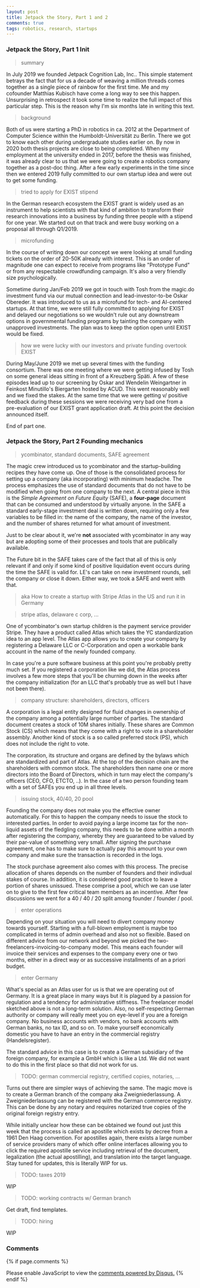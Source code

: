 ```yaml
---
layout: post
title: Jetpack the Story, Part 1 and 2
comments: true
tags: robotics, research, startups
---
```


### Jetpack the Story, Part 1 Init

> summary

In July 2019 we founded Jetpack Cognition Lab, Inc.. This simple
statement betrays the fact that for us a decade of weaving a million
threads comes together as a single piece of rainbow for the first
time. Me and my cofounder Matthias Kubisch have come a long way to see
this happen. Unsurprising in retrospect it took some time to realize
the full impact of this particular step. This is the reason why I'm
six months late in writing this text.

> background

Both of us were starting a PhD in robotics in ca. 2012 at the
Department of Computer Science within the Humboldt-Universität zu
Berlin. There we got to know each other during undergraduate studies
earlier on. By now in 2020 both thesis projects are close to being
completed. When my employment at the university ended in 2017, before
the thesis was finished, it was already clear to us that we were going
to create a robotics company together as a post-doc thing. After a few
early experiments in the time since then we entered 2019 fully
committed to our own startup idea and were out to get some funding.

> tried to apply for EXIST stipend
 
In the German research ecosystem the EXIST grant is widely used as an
instrument to help scientists with that kind of ambition to transform
their research innovations into a business by funding three people
with a stipend for one year. We started out on that track and were
busy working on a proposal all through Q1/2019.

> microfunding

In the course of writing down our concept we were looking at small
funding tickets on the order of 20-50K already with interest. This is
an order of magnitude one can expect to receive from programs like
"Prototype Fund" or from any respectable crowdfunding campaign. It's
also a very friendly size psychologically.

Sometime during Jan/Feb 2019 we got in touch with Tosh from the
magic.do investment fund via our mutual connection and
lead-investor-to-be Oskar Obereder. It was introduced to us as a
microfund for tech- and AI-centered startups. At that time, we were
still fully committed to applying for EXIST and delayed our
negotiations so we wouldn't rule out any downstream options in
governmental funding programs by tainting the company with unapproved
investments. The plan was to keep the option open until EXIST would be
fixed.

> how we were lucky with our investors and private funding overtook EXIST

During May/June 2019 we met up several times with the funding
consortium. There was one meeting where we were getting infused by
Tosh on some general ideas sitting in front of a Kreuzberg Späti. A
few of these episodes lead up to our screening by Oskar and Wendelin
Weingartner in Feinkost Minutillo's Biergarten hosted by ACUD.  This
went reasonably well and we fixed the stakes. At the same time that we
were getting v/ positive feedback during these sessions we were
receiving very bad one from a pre-evaluation of our EXIST grant
application draft. At this point the decision announced itself.

End of part one.

### Jetpack the Story, Part 2 Founding mechanics

> ycombinator, standard documents, SAFE agreement

The magic crew introduced us to ycombinator and the startup-building
recipes they have come up. One of those is the consolidated process
for setting up a company (aka incorporating) with minimum
headache. The process emphasizes the use of standard documents that do
not have to be modified when going from one company to the next. A
central piece in this is the _Simple Agreement on Future Equity_
(SAFE), a **four-page** document that can be consumed and understood
by virtually anyone. In the SAFE a standard early-stage investment
deal is written down, requiring only a few variables to be filled in:
the name of the company, the name of the investor, and the number of
shares returned for what amount of investment.

Just to be clear about it, we're **not** associated with ycombinator
in any way but are adopting some of their processes and tools that are
publically available.

The Future bit in the SAFE takes care of the fact that all of this is
only relevant if and only if some kind of positive liquidation event
occurs during the time the SAFE is valid for. LE's can take on
new investment rounds, sell the company or close it down. Either
way, we took a SAFE and went with that.

> aka How to create a startup with Stripe Atlas in the US and run it in Germany

> stripe atlas, delaware c corp, ...

One of ycombinator's own startup children is the payment service
provider Stripe. They have a product called Atlas which takes the YC
standardization idea to an app level. The Atlas app allows you to
create your company by registering a Delaware LLC or C-Corporation and
open a workable bank account in the name of the newly founded
company.

In case you're a pure software business at this point you're probably
pretty much set. If you registered a corporation like we did, the
Atlas process involves a few more steps that you'll be churning down
in the weeks after the company initialization (for an LLC that's
probably true as well but I have not been there).

> company structure: shareholders, directors, officers

A corporation is a legal entity designed for fluid changes in
ownership of the company among a potentially large number of
parties. The standard document creates a stock of 10M shares
initially. These shares are Common Stock (CS) which means that they
come with a right to vote in a shareholder assembly. Another kind of
stock is a so called preferred stock (PS), which does not include the right
to vote.

The corporation, its structure and organs are defined by the bylaws
which are standardized and part of Atlas. At the top of the decision
chain are the shareholders with common stock. The shareholders then
name one or more directors into the Board of Directors, which in turn
may elect the company's officers (CEO, CFO, ETCTO, ..). In the case of
a two person founding team with a set of SAFEs you end up in all three
levels.

> issuing stock, 40/40, 20 pool

Founding the company does not make you the effective owner
automatically. For this to happen the company needs to issue the stock
to interested parties. In order to avoid paying a large income tax for
the non-liquid assets of the fledgling company, this needs to be done
within a month after registering the company, whereby they are
guaranteed to be valued by their par-value of something very
small. After signing the purchase agreement, one has to make sure to
actually pay this amount to your own company and make sure the
transaction is recorded in the logs.

The stock purchase agreement also comes with this process. The precise
allocation of shares depends on the number of founders and their
indivdual stakes of course. In addition, it is considered good practice
to leave a portion of shares unissued. These comprise a pool, which we can
use later on to give to the first few critical team members as an
incentive. After few discussions we went for a 40 /
40 / 20 split among founder / founder / pool.

> enter operations

Depending on your situation you will need to divert company money
towards yourself. Starting with a full-blown employment is maybe too
complicated in terms of admin overhead and also not so flexible. Based
on different advice from our network and beyond we picked the
two-freelancers-invoicing-to-company model. This means each founder
will invoice their services and expenses to the company every one or
two months, either in a direct way or as successive installments of an
a priori budget.

> enter Germany

What's special as an Atlas user for us is that we are operating out of
Germany. It is a great place in many ways but it is plagued by a
passion for regulation and a tendency for administrative
stiffness. The freelancer model sketched above is not a long-term
solution. Also, no self-respecting German authority or company will
really meet you on eye-level if you are a foreign company. No business
accounts with vendors, no bank accounts with German banks, no tax ID,
and so on. To make yourself economically domestic you have to have an
entry in the commercial registry (Handelsregister).

The standard advice in this case is to create a German subsidiary of
the foreign company, for example a GmbH which is like a Ltd. We did
not want to do this in the first place so that did not work for us.

> TODO: german commercial registry, certified copies, notaries, ...

Turns out there are simpler ways of achieving the same. The magic move
is to create a German branch of the company aka Zweigniederlassung. A
Zweigniederlassung can be registered with the German commerce
registry. This can be done by any notary and requires notarized true
copies of the original foreign registry entry.

While initially unclear how these can be obtained we found out just
this week that the process is called an apostille which exists by
decree from a 1961 Den Haag convention. For apostilles again, there
exists a large number of service providers many of which offer online
interfaces allowing you to click the required apostille service
including retrieval of the document, legalization (the actual
apostilling), and translation into the target language. Stay tuned for
updates, this is literally WIP for us.

> TODO: taxes 2019

WIP

> TODO: working contracts w/ German branch

Get draft, find templates.

> TODO: hiring

WIP

### Comments

{% if page.comments %}
<div id="disqus_thread"></div>
<script>

/**
*  RECOMMENDED CONFIGURATION VARIABLES: EDIT AND UNCOMMENT THE SECTION BELOW TO INSERT DYNAMIC VALUES FROM YOUR PLATFORM OR CMS.
*  LEARN WHY DEFINING THESE VARIABLES IS IMPORTANT: https://disqus.com/admin/universalcode/#configuration-variables*/
/*
var disqus_config = function () {
this.page.url = PAGE_URL;  // Replace PAGE_URL with your page's canonical URL variable
this.page.identifier = PAGE_IDENTIFIER; // Replace PAGE_IDENTIFIER with your page's unique identifier variable
};
*/
(function() { // DON'T EDIT BELOW THIS LINE
var d = document, s = d.createElement('script');
s.src = '//x75.disqus.com/embed.js';
s.setAttribute('data-timestamp', +new Date());
(d.head || d.body).appendChild(s);
})();
</script>
<noscript>Please enable JavaScript to view the <a href="https://disqus.com/?ref_noscript">comments powered by Disqus.</a></noscript>
{% endif %}

